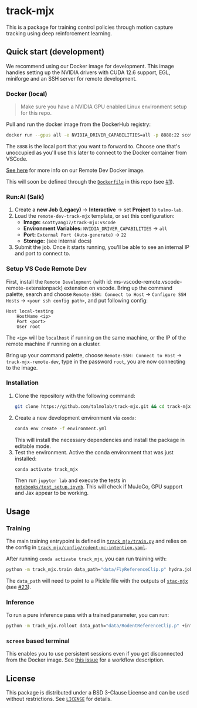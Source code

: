 # track-mjx

This is a package for training control policies through motion capture tracking using deep reinforcement learning.

## Quick start (development)

We recommend using our Docker image for development. This image handles setting up the NVIDIA drivers with CUDA 12.6 support, EGL, miniforge and an SSH server for remote development.

### Docker (local)

> Make sure you have a NVIDIA GPU enabled Linux environment setup for this repo.

<!-- Need to re-test the docker system locally in Linux/Windows -->

Pull and run the docker image from the DockerHub registry:

```bash
docker run --gpus all -e NVIDIA_DRIVER_CAPABILITIES=all -p 8888:22 scottyang17/track-mjx:vscode
```

The `8888` is the local port that you want to forward to. Choose one that's unoccupied as you'll use this later to connect to the Docker container from VSCode.

[See
here](https://github.com/talmolab/internal-dockerfiles/tree/3245903ec48b633ae205eeab0583d6413c32530b/remote-dev)
for more info on our Remote Dev Docker image.

This will soon be defined through the [`Dockerfile`](Dockerfile) in this repo (see [#1](https://github.com/talmolab/track-mjx/issues/1)).


### Run:AI (Salk)

1. Create a **new Job (Legacy)** → **Interactive** → set **Project** to `talmo-lab`.
2. Load the `remote-dev-track-mjx` template, or set this configuration:
    - **Image:** `scottyang17/track-mjx:vscode`
    - **Environment Variables:** `NVIDIA_DRIVER_CAPABILITIES` → `all`
    - **Port:** `External Port (Auto-generate)` → `22`
    - **Storage:** (see internal docs)
3. Submit the job. Once it starts running, you'll be able to see an internal IP and port to connect to.


### Setup VS Code Remote Dev

First, install the `Remote Development` (with id: ms-vscode-remote.vscode-remote-extensionpack) extension on vscode. Bring up the command palette, search and choose `Remote-SSH: Connect to Host` -> `Configure SSH Hosts` -> `<your ssh config path>`, and put following config:

```
Host local-testing
    HostName <ip>
    Port <port>
    User root
```

The `<ip>` will be `localhost` if running on the same machine, or the IP of the remote machine if running on a cluster.

Bring up your command palette, choose `Remote-SSH: Connect to Host` -> `track-mjx-remote-dev`, type in the password `root`, you are now connecting to the image.


### Installation

1. Clone the repository with the following command:
    ```bash
    git clone https://github.com/talmolab/track-mjx.git && cd track-mjx
    ```
2. Create a new development environment via `conda`:
    ```bash
    conda env create -f environment.yml
    ```
    This will install the necessary dependencies and install the package in editable mode.
3. Test the environment.
    Active the conda environment that was just installed:
    ```bash
    conda activate track_mjx
    ```
    Then run `jupyter lab` and execute the tests in [`notebooks/test_setup.ipynb`](notebooks/test_setup.ipynb). This will check if MuJoCo, GPU support and Jax appear to be working.


## Usage

### Training

The main training entrypoint is defined in [`track_mjx/train.py`](track_mjx/train.py) and relies on the config in [`track_mjx/config/rodent-mc-intention.yaml`](track_mjx/config/rodent-mc-intention.yaml).

After running `conda activate track_mjx`, you can run training with:

```bash
python -m track_mjx.train data_path="data/FlyReferenceClip.p" hydra.job.config_name="fly-mc-intention"
```

The `data_path` will need to point to a Pickle file with the outputs of [`stac-mjx`](https://github.com/talmolab/stac-mjx) (see [#23](https://github.com/talmolab/track-mjx/issues/23)).

### Inference
To run a pure inference pass with a trained parameter, you can run:

```bash
python -m track_mjx.rollout data_path="data/RodentReferenceClip.p" +inference_params_path="model_checkpoints/test_rodent_checkpoints"
```

### `screen` based terminal

This enables you to use persistent sessions even if you get disconnected from the Docker image. See [this issue](https://github.com/talmolab/track-mjx/issues/8#issuecomment-2469376476) for a workflow description.


## License
This package is distributed under a BSD 3-Clause License and can be used without
restrictions. See [`LICENSE`](https://github.com/talmolab/track-mjx/blob/main/LICENSE) for details.